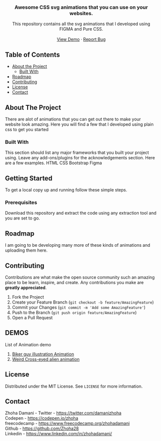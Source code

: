   <h3 align="center">Awesome CSS svg animations that you can use on your websites.</h3>

  <p align="center">
    This repository contains all the svg animations that I developed using FIGMA and Pure CSS. 
    <br />
    <br />
    <a href="#demos">View Demo</a>
    ·
    <a href="https://github.com/Zhoha28/animations/issues">Report Bug</a>
  
  </p>
</p>



<!-- TABLE OF CONTENTS -->
## Table of Contents

* [About the Project](#about-the-project)
  * [Built With](#built-with)
* [Roadmap](#roadmap)
* [Contributing](#contributing)
* [License](#license)
* [Contact](#contact)



<!-- ABOUT THE PROJECT -->
## About The Project


There are alot of animations that you can get out there to make your website look amazing. Here you will find a few that I developed using plain css to get you started

### Built With
This section should list any major frameworks that you built your project using. Leave any add-ons/plugins for the acknowledgements section. Here are a few examples.
HTML
CSS
Bootstrap
Figma


<!-- GETTING STARTED -->
## Getting Started

To get a local copy up and running follow these simple steps.

### Prerequisites

Download this repository and extract the code using any extraction tool and you are set to go.

<!-- ROADMAP -->
## Roadmap
I am going to be developing many more of these kinds of animations and uploading them here.


<!-- CONTRIBUTING -->
## Contributing

Contributions are what make the open source community such an amazing place to be learn, inspire, and create. Any contributions you make are **greatly appreciated**.

1. Fork the Project
2. Create your Feature Branch (`git checkout -b feature/AmazingFeature`)
3. Commit your Changes (`git commit -m 'Add some AmazingFeature'`)
4. Push to the Branch (`git push origin feature/AmazingFeature`)
5. Open a Pull Request

<!-- DEMOS -->
## DEMOS
List of Animation demo
1. <a href="https://zhoha28.github.io/animations/demo1">Biker guy illustration Animation </a>
2. <a href="https://zhoha28.github.io/animations/demo2/"> Weird Cross-eyed alien animation </a>



<!-- LICENSE -->
## License

Distributed under the MIT License. See `LICENSE` for more information.



<!-- CONTACT -->
## Contact

Zhoha Damani - 
Twitter - https://twitter.com/damanizhoha
<br>
Codepen - https://codepen.io/zhoha
<br>
freecodecamp - https://www.freecodecamp.org/zhohadamani
<br>
Github - https://github.com/Zhoha28
<br>
Linkedin - https://www.linkedin.com/in/zhohadamani/
